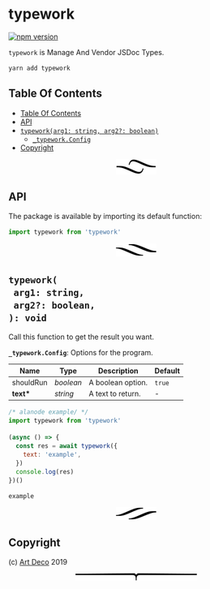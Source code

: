 # typework

[![npm version](https://badge.fury.io/js/typework.svg)](https://npmjs.org/package/typework)

`typework` is Manage And Vendor JSDoc Types.

```sh
yarn add typework
```

## Table Of Contents

- [Table Of Contents](#table-of-contents)
- [API](#api)
- [`typework(arg1: string, arg2?: boolean)`](#mynewpackagearg1-stringarg2-boolean-void)
  * [`_typework.Config`](#type-_typeworkconfig)
- [Copyright](#copyright)

<p align="center"><a href="#table-of-contents"><img src=".documentary/section-breaks/0.svg?sanitize=true"></a></p>

## API

The package is available by importing its default function:

```js
import typework from 'typework'
```

<p align="center"><a href="#table-of-contents"><img src=".documentary/section-breaks/1.svg?sanitize=true"></a></p>

## `typework(`<br/>&nbsp;&nbsp;`arg1: string,`<br/>&nbsp;&nbsp;`arg2?: boolean,`<br/>`): void`

Call this function to get the result you want.

__<a name="type-_typeworkconfig">`_typework.Config`</a>__: Options for the program.

|   Name    |       Type       |    Description    | Default |
| --------- | ---------------- | ----------------- | ------- |
| shouldRun | <em>boolean</em> | A boolean option. | `true`  |
| __text*__ | <em>string</em>  | A text to return. | -       |

```js
/* alanode example/ */
import typework from 'typework'

(async () => {
  const res = await typework({
    text: 'example',
  })
  console.log(res)
})()
```
```
example
```

<p align="center"><a href="#table-of-contents"><img src=".documentary/section-breaks/2.svg?sanitize=true"></a></p>

## Copyright

(c) [Art Deco][1] 2019

[1]: https://artd.eco

<p align="center"><a href="#table-of-contents"><img src=".documentary/section-breaks/-1.svg?sanitize=true"></a></p>
